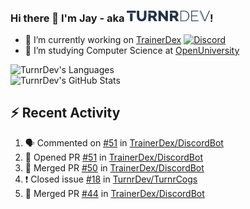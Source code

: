 ### Hi there 👋 I'm Jay - aka <img src="https://raw.githubusercontent.com/TurnrDev/TurnrDev/master/Logo/SVG/TurnrDev_Logo_Dark%20Blue%20%26%20Teal.svg" alt="TurnrDev" height="17.5px">!

- 🔭 I’m currently working on [TrainerDex](https://www.github.com/TrainerDex) [![Discord](https://discordapp.com/api/v6/guilds/364313717720219651/widget.png?style=shield)](http://discord.trainerdex.co.uk/)
- 🤔 I’m studying Computer Science at [OpenUniversity](http://www.open.ac.uk/courses/computing-it/degrees/bsc-computing-it-software-q62-soft)

![TurnrDev's Languages](https://github-readme-stats.vercel.app/api/top-langs/?username=TurnrDev&layout=compact&hide_border=true&title_color=1fa6aa&text_color=233247)
<br>
![TurnrDev's GitHub Stats](https://github-readme-stats.vercel.app/api?username=TurnrDev&show_icons=true&hide_border=true&count_private=true&include_all_commits=true&icon_color=1fa6aa&title_color=1fa6aa&text_color=233247)
<br>

## :zap: Recent Activity

<!--START_SECTION:activity-->
1. 🗣 Commented on [#51](https://github.com/TrainerDex/DiscordBot/issues/51) in [TrainerDex/DiscordBot](https://github.com/TrainerDex/DiscordBot)
2. 💪 Opened PR [#51](https://github.com/TrainerDex/DiscordBot/pull/51) in [TrainerDex/DiscordBot](https://github.com/TrainerDex/DiscordBot)
3. 🎉 Merged PR [#50](https://github.com/TrainerDex/DiscordBot/pull/50) in [TrainerDex/DiscordBot](https://github.com/TrainerDex/DiscordBot)
4. ❗️ Closed issue [#18](https://github.com/TurnrDev/TurnrCogs/issues/18) in [TurnrDev/TurnrCogs](https://github.com/TurnrDev/TurnrCogs)
5. 🎉 Merged PR [#44](https://github.com/TrainerDex/DiscordBot/pull/44) in [TrainerDex/DiscordBot](https://github.com/TrainerDex/DiscordBot)
<!--END_SECTION:activity-->
